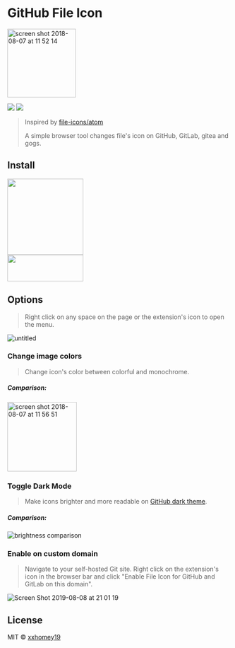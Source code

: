 # GitHub File Icon

<img width="155" alt="screen shot 2018-08-07 at 11 52 14" src="https://user-images.githubusercontent.com/12113222/43749677-67bc7a86-9a38-11e8-9ed2-f5f762caacd4.png">

<p>
<a target="_blank" href="https://opensource.org/licenses/MIT" title="License: MIT"><img src="https://img.shields.io/badge/License-MIT-blue.svg"></a>
<a target="_blank" href="http://makeapullrequest.com" title="PRs Welcome"><img src="https://img.shields.io/badge/PRs-welcome-brightgreen.svg"></a>
</p>

> Inspired by [file-icons/atom](https://github.com/file-icons/atom)
>
> A simple browser tool changes file's icon on GitHub, GitLab, gitea and gogs.

## Install

<a href="https://chrome.google.com/webstore/detail/github-file-icon/ficfmibkjjnpogdcfhfokmihanoldbfe">
  <img border="0" src="https://developer.chrome.com/webstore/images/ChromeWebStore_BadgeWBorder_v2_496x150.png" width="172">
</a>
<br/>
<a href="https://addons.mozilla.org/en-US/firefox/addon/github-file-icon/">
<img border="0" src="https://addons.cdn.mozilla.net/static/img/addons-buttons/AMO-button_1.png" width="172" height="60">
</a>

## Options

> Right click on any space on the page or the extension's icon to open the menu.

![untitled](https://user-images.githubusercontent.com/12113222/51907474-02ba6e00-241b-11e9-8199-83a18502fb6b.png)

### Change image colors

> Change icon's color between colorful and monochrome.

##### Comparison:

<img width="157" alt="screen shot 2018-08-07 at 11 56 51" src="https://user-images.githubusercontent.com/12113222/43754021-f9b40946-9a4b-11e8-8144-ab7cb5cbea8e.png">

### Toggle Dark Mode

> Make icons brighter and more readable on [GitHub dark theme](https://github.com/StylishThemes/GitHub-Dark).

##### Comparison:

![brightness comparison](https://user-images.githubusercontent.com/454813/38455054-4a924cf4-3a40-11e8-86d6-29a030dfde49.jpg)

### Enable on custom domain

> Navigate to your self-hosted Git site. Right click on the extension's icon in the browser bar and click "Enable File Icon for GitHub and GitLab on this domain".

![Screen Shot 2019-08-08 at 21 01 19](https://user-images.githubusercontent.com/12113222/62698132-b7af9200-ba1f-11e9-9edc-396b6b9295be.png)

## License

MIT © [xxhomey19](https://github.com/xxhomey19)
